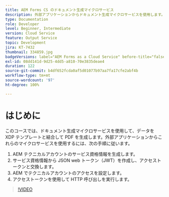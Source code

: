 ```yaml
---
title: AEM Forms CS のドキュメント生成マイクロサービス
description: 外部アプリケーションからドキュメント生成マイクロサービスを使用します。
type: Documentation
role: Developer
level: Beginner, Intermediate
version: Cloud Service
feature: Output Service
topic: Development
jira: KT-7432
thumbnail: 334859.jpg
badgeVersions: label="AEM Forms as a Cloud Service" before-title="false"
exl-id: 08dd141d-9d25-4dd5-a810-70e3835deae4
duration: 122
source-git-commit: b4df652fcda0af5d01077b97aa7fa17cfe2abf4b
workflow-type: tm+mt
source-wordcount: '97'
ht-degree: 100%

---
```


# はじめに

このコースでは、ドキュメント生成マイクロサービスを使用して、データを XDP テンプレートと結合して PDF を生成します。外部アプリケーションからこれらのマイクロサービスを使用するには、次の手順に従います。

1. AEM テクニカルアカウントのサービス資格情報を生成します。
1. サービス資格情報から JSON web トークン（JWT）を作成し、アクセストークンと交換します。
1. AEM でテクニカルアカウントのアクセスを設定します。
1. アクセストークンを使用して HTTP 呼び出しを実行します。

>[!VIDEO](https://video.tv.adobe.com/v/334859?quality=12&learn=on)
